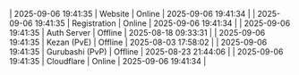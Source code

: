 | 2025-09-06 19:41:35 | Website | Online | 2025-09-06 19:41:34 |
| 2025-09-06 19:41:35 | Registration | Online | 2025-09-06 19:41:34 |
| 2025-09-06 19:41:35 | Auth Server | Offline | 2025-08-18 09:33:31 |
| 2025-09-06 19:41:35 | Kezan (PvE) | Offline | 2025-08-03 17:58:02 |
| 2025-09-06 19:41:35 | Gurubashi (PvP) | Offline | 2025-08-23 21:44:06 |
| 2025-09-06 19:41:35 | Cloudflare | Online | 2025-09-06 19:41:34 |
